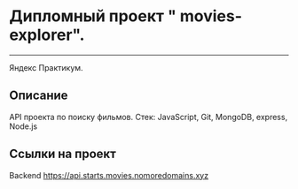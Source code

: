 
# Дипломный проект **" movies-explorer".**
----------------------------------

Яндекс Практикум.

## Описание 
API проекта по поиску фильмов. 
Стек: JavaScript, Git, MongoDB, express, Node.js

## Ссылки на проект

Backend https://api.starts.movies.nomoredomains.xyz
